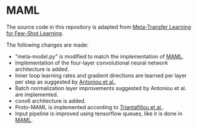 # MAML

The source code in this repository is adapted from [Meta-Transfer Learning for Few-Shot Learning](https://github.com/yaoyao-liu/meta-transfer-learning).

The following changes are made:
* "meta-model.py" is modified to match the implementation of [MAML](https://github.com/cbfinn/maml).
* Implementation of the four-layer convolutional neural network architecture is added.
* Inner loop learning rates and gradient directions are learned per layer per step as suggested by [Antoniou et al.](https://arxiv.org/abs/1810.09502).
* Batch normalization layer improvements suggested by Antoniou et al. are implemented.
* conv6 architecture is added.
* Proto-MAML is implemented according to [Triantafillou et al.](https://arxiv.org/abs/1903.03096).
* Input pipeline is improved using tensorflow queues, like it is done in [MAML](https://github.com/cbfinn/maml).
